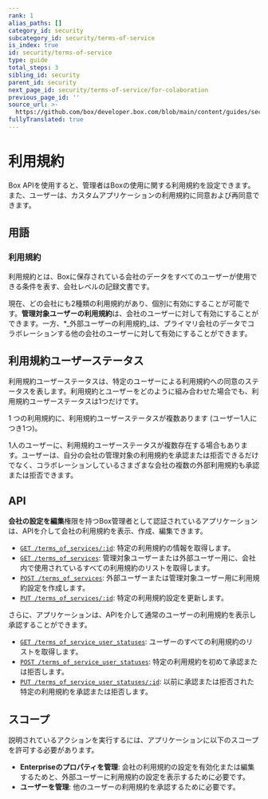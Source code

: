```yaml
---
rank: 1
alias_paths: []
category_id: security
subcategory_id: security/terms-of-service
is_index: true
id: security/terms-of-service
type: guide
total_steps: 3
sibling_id: security
parent_id: security
next_page_id: security/terms-of-service/for-colaboration
previous_page_id: ''
source_url: >-
  https://github.com/box/developer.box.com/blob/main/content/guides/security/terms-of-service/index.md
fullyTranslated: true
---
```

# 利用規約

Box APIを使用すると、管理者はBoxの使用に関する利用規約を設定できます。また、ユーザーは、カスタムアプリケーションの利用規約に同意および再同意できます。

## 用語

### 利用規約

利用規約とは、Boxに保存されている会社のデータをすべてのユーザーが使用できる条件を表す、会社レベルの記録文書です。

現在、どの会社にも2種類の利用規約があり、個別に有効にすることが可能です。**管理対象ユーザーの利用規約**は、会社のユーザーに対して有効にすることができます。一方、\*_外部ユーザーの利用規約_は、プライマリ会社のデータでコラボレーションする他の会社のユーザーに対して有効にすることができます。

## 利用規約ユーザーステータス

利用規約ユーザーステータスは、特定のユーザーによる利用規約への同意のステータスを表します。利用規約とユーザーをどのように組み合わせた場合でも、利用規約ユーザーステータスは1つだけです。

1 つの利用規約に、利用規約ユーザーステータスが複数あります (ユーザー1人につき1つ)。

1人のユーザーに、利用規約ユーザーステータスが複数存在する場合もあります。ユーザーは、自分の会社の管理対象の利用規約を承認または拒否できるだけでなく、コラボレーションしているさまざまな会社の複数の外部利用規約も承認または拒否できます。

## API

**会社の設定を編集**権限を持つBox管理者として認証されているアプリケーションは、APIを介して会社の利用規約を表示、作成、編集できます。

* [`GET /terms_of_services/:id`](e://get-terms-of-services-id): 特定の利用規約の情報を取得します。
* [`GET /terms_of_services`](e://get-terms-of-services): 管理対象ユーザーまたは外部ユーザー用に、会社内で使用されているすべての利用規約のリストを取得します。
* [`POST /terms_of_services`](e://post-terms-of-services): 外部ユーザーまたは管理対象ユーザー用に利用規約設定を作成します。
* [`PUT /terms_of_services/:id`](e://put-terms-of-services-id): 特定の利用規約設定を更新します。

さらに、アプリケーションは、APIを介して通常のユーザーの利用規約を表示し承認することができます。

* [`GET /terms_of_service_user_statuses`][euserstatuses]: ユーザーのすべての利用規約のリストを取得します。
* [`POST /terms_of_service_user_statuses`][euserstatuses_post]: 特定の利用規約を初めて承認または拒否します。
* [`PUT /terms_of_service_user_statuses/:id`][euserstatuses_put]: 以前に承認または拒否された特定の利用規約を承認または拒否します。

## スコープ

説明されているアクションを実行するには、アプリケーションに以下のスコープを許可する必要があります。

* **Enterpriseのプロパティを管理**: 会社の利用規約の設定を有効化または編集するためと、外部ユーザーに利用規約の設定を表示するために必要です。
* **ユーザーを管理**: 他のユーザーの利用規約を承認するために必要です。

[euserstatuses]: e://get-terms-of-service-user-statuses

[euserstatuses_put]: e://put-terms-of-service-user-statuses-id

[euserstatuses_post]: e://post-terms-of-service-user-statuses

